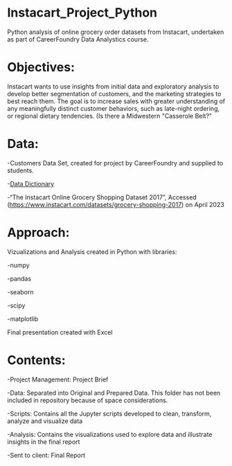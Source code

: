 # Instacart_Project_Python

Python analysis of online grocery order datasets from Instacart, undertaken as part of CareerFoundry Data Analystics course.  

# Objectives:

Instacart wants to use insights from initial data and exploratory analysis to develop better segmentation of customers, and the marketing strategies to best reach them. 
The goal is to increase sales with greater understanding of any meaningfully distinct customer behaviors, such as late-night ordering, or regional dietary tendencies. 
(Is there a Midwestern "Casserole Belt?"

# Data:

-Customers Data Set, created for project by CareerFoundry and supplied to students.

-[Data Dictionary](https://gist.github.com/jeremystan/c3b39d947d9b88b3ccff3147dbcf6c6b)

-“The Instacart Online Grocery Shopping Dataset 2017”, Accessed (https://www.instacart.com/datasets/grocery-shopping-2017) on April 2023

# Approach:

Vizualizations and Analysis created in Python with libraries:

-numpy

-pandas

-seaborn

-scipy

-matplotlib

Final presentation created with Excel

# Contents:

-Project Management: Project Brief

-Data: Separated into Original and Prepared Data. This folder has not been included in repository because of space considerations.

-Scripts: Contains all the Jupyter scripts developed to clean, transform, analyze and visualize data

-Analysis: Contains the visualizations used to explore data and illustrate insights in the final report

-Sent to client: Final Report

